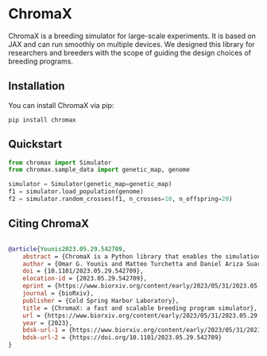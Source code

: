 # ChromaX

ChromaX is a breeding simulator for large-scale experiments. It is based on JAX and can run smoothly on multiple devices. We designed this library for researchers and breeders with the scope of guiding the design choices of breeding programs.

## Installation

You can install ChromaX via pip:

```batch
pip install chromax
```

## Quickstart

```python
from chromax import Simulator
from chromax.sample_data import genetic_map, genome

simulator = Simulator(genetic_map=genetic_map)
f1 = simulator.load_population(genome)
f2 = simulator.random_crosses(f1, n_crosses=10, n_offspring=20)
```

## Citing ChromaX

```bibtex

@article{Younis2023.05.29.542709,
	abstract = {ChromaX is a Python library that enables the simulation of genetic recombination, genomic estimated breeding value calculations, and selection processes. By utilizing GPU processing, it can perform these simulations up to two orders of magnitude faster than existing tools with standard hardware. This offers breeders and scientists new opportunities to simulate genetic gain and optimize breeding schemes.},
	author = {Omar G. Younis and Matteo Turchetta and Daniel Ariza Suarez and Steven Yates and Bruno Studer and Ioannis N. Athanasiadis and Andreas Krause and Joachim M. Buhmann and Luca Corinzia},
	doi = {10.1101/2023.05.29.542709},
	elocation-id = {2023.05.29.542709},
	eprint = {https://www.biorxiv.org/content/early/2023/05/31/2023.05.29.542709.1.full.pdf},
	journal = {bioRxiv},
	publisher = {Cold Spring Harbor Laboratory},
	title = {ChromaX: a fast and scalable breeding program simulator},
	url = {https://www.biorxiv.org/content/early/2023/05/31/2023.05.29.542709.1},
	year = {2023},
	bdsk-url-1 = {https://www.biorxiv.org/content/early/2023/05/31/2023.05.29.542709.1},
	bdsk-url-2 = {https://doi.org/10.1101/2023.05.29.542709}
}
```